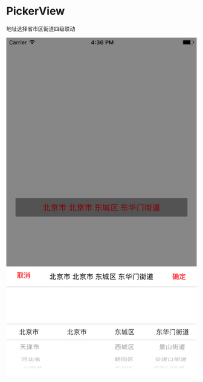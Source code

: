 # PickerView
地址选择省市区街道四级联动

![image test](https://github.com/JLLJHD/PickerView/blob/master/PickerViewDemo/test.png)
